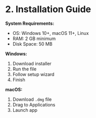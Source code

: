 # 2. Installation Guide

**System Requirements:**
- OS: Windows 10+, macOS 11+, Linux
- RAM: 2 GB minimum
- Disk Space: 50 MB

**Windows:**
1. Download installer
2. Run the file
3. Follow setup wizard
4. Finish

**macOS:**
1. Download `.dmg` file
2. Drag to Applications
3. Launch app
